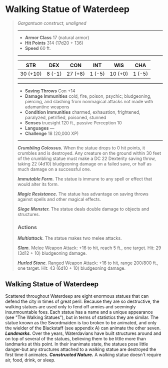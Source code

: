 # Walking Statue of Waterdeep
>*Gargantuan construct, unaligned*
>___
>- **Armor Class** 17 (natural armor)
>- **Hit Points** 314 (17d20 + 136)
>- **Speed** 60 ft.
>___
>|STR|DEX|CON|INT|WIS|CHA|
>|:---:|:---:|:---:|:---:|:---:|:---:|
>|30 (+10)|8 (-1)|27 (+8)|1 (-5)|10 (+0)|1 (-5)|
>___
>- **Saving Throws** Con +14
>- **Damage Immunities** cold, fire, poison, psychic; bludgeoning, piercing, and slashing from nonmagical attacks not made with adamantine weapons
>- **Condition Immunities** charmed, exhaustion, frightened, paralyzed, petrified, poisoned, stunned
>- **Senses** truesight 120 ft., passive Perception 10
>- **Languages** —
>- **Challenge** 18 (20,000 XP)
>___
>***Crumbling Colossus.*** When the statue drops to 0 hit points, it crumbles and is destroyed. Any creature on the ground within 30 feet of the crumbling statue must make a DC 22 Dexterity saving throw, taking 22 (4d10) bludgeoning damage on a failed save, or half as much damage on a successful one.  
>
>***Immutable Form.*** The statue is immune to any spell or effect that would alter its form.  
>
>***Magic Resistance.*** The statue has advantage on saving throws against spells and other magical effects.  
>
>***Siege Monster.*** The statue deals double damage to objects and structures.  
>
>### Actions
>***Multiattack.*** The statue makes two melee attacks.  
>
>***Slam.*** Melee Weapon Attack: +16 to hit, reach 5 ft., one target. Hit: 29 (3d12 + 10) bludgeoning damage.  
>
>***Hurled Stone.*** Ranged Weapon Attack: +16 to hit, range 200/800 ft., one target. Hit: 43 (6d10 + 10) bludgeoning damage.
## Walking Statue of Waterdeep
Scattered throughout Waterdeep are eight enormous statues that can defend the city in times of great peril. Because they are so destructive, the walking statues are used only to fend off armies and seemingly insurmountable foes.
Each statue has a name and a unique appearance (see "The Walking Statues"), but in terms of statistics they are similar. The statue known as the Swordmaiden is too broken to be animated, and only the wielder of the Blackstaff (see appendix A) can animate the other seven.
***Landmarks.*** Over the years, Waterdavians have built structures around and on top of several of the statues, believing them to be little more than landmarks at this point. In their inanimate state, the statues pose little danger-but any structures attached to a walking statue are destroyed the first time it animates.
***Constructed Nature.*** A walking statue doesn't require air, food, drink, or sleep.